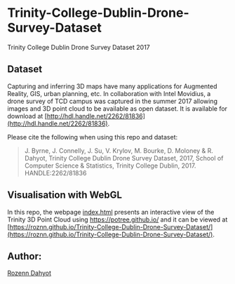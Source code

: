 # Trinity-College-Dublin-Drone-Survey-Dataset
Trinity College Dublin Drone Survey Dataset 2017



## Dataset

Capturing and inferring 3D maps have many applications for Augmented Reality, GIS, urban planning, etc. 
In collaboration with Intel Movidius, a drone survey of TCD campus was captured in the summer 2017 allowing images and 3D point cloud to be available as open dataset.
It is available for download at [http://hdl.handle.net/2262/81836](http://hdl.handle.net/2262/81836).

Please cite the following when using this repo and dataset:

> J. Byrne, J. Connelly, J. Su, V. Krylov, M. Bourke, D. Moloney & R. Dahyot, Trinity College Dublin Drone Survey Dataset, 2017, School of Computer Science & Statistics, Trinity College Dublin, 2017. HANDLE:2262/81836

## Visualisation with WebGL

In this repo, the webpage [index.html](index.html) presents an interactive view of the Trinity 3D Point Cloud using https://potree.github.io/
 and it can be viewed at [https://roznn.github.io/Trinity-College-Dublin-Drone-Survey-Dataset/](https://roznn.github.io/Trinity-College-Dublin-Drone-Survey-Dataset/).


## Author: 

[Rozenn Dahyot](https://roznn.github.io/)
